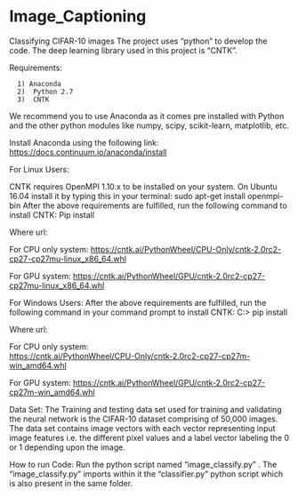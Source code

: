 # Image_Captioning
Classifying CIFAR-10 images 
The project uses “python” to develop the code. The deep learning library used in this project is “CNTK”. 

Requirements:

      1) Anaconda
      2)  Python 2.7
      3)  CNTK

We recommend you to  use Anaconda as it comes pre installed with Python and the other python modules like numpy, scipy, scikit-learn, matplotlib, etc.

Install Anaconda using the following link: https://docs.continuum.io/anaconda/install


For Linux Users:

CNTK requires OpenMPI 1.10.x to be installed on your system. On Ubuntu 16.04 install it by typing this in your terminal:
	sudo apt-get install openmpi-bin
After the above requirements are fulfilled, run the following command to install CNTK:
	Pip install <url>

Where url: 

For CPU only system:  https://cntk.ai/PythonWheel/CPU-Only/cntk-2.0rc2-cp27-cp27mu-linux_x86_64.whl

For GPU system:
https://cntk.ai/PythonWheel/GPU/cntk-2.0rc2-cp27-cp27mu-linux_x86_64.whl



For Windows Users:
After the above requirements are fulfilled, run the following command in your command prompt to install CNTK:
	C:\> pip install <url>


Where url: 

For CPU only system:  
https://cntk.ai/PythonWheel/CPU-Only/cntk-2.0rc2-cp27-cp27m-win_amd64.whl

For GPU system:
https://cntk.ai/PythonWheel/GPU/cntk-2.0rc2-cp27-cp27m-win_amd64.whl


Data Set:
The Training and testing data set used for training and validating the neural network is the CIFAR-10 dataset comprising of 50,000 images.
The data set contains image vectors with each vector representing input image features i.e. the different pixel values and a label vector labeling the 0 or 1 depending upon the image.

How to run Code:
Run the python script named “image_classify.py” .
The “image_classify.py” imports within it the “classifier.py” python script which is also present in the same folder.
